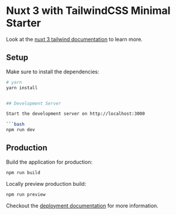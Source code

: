 # Nuxt 3 with TailwindCSS Minimal Starter

Look at the [nuxt 3 tailwind documentation](https://tailwindcss.nuxtjs.org/) to learn more.

## Setup

Make sure to install the dependencies:

```bash
# yarn
yarn install


## Development Server

Start the development server on http://localhost:3000

```bash
npm run dev
```

## Production

Build the application for production:

```bash
npm run build
```

Locally preview production build:

```bash
npm run preview
```

Checkout the [deployment documentation](https://v3.nuxtjs.org/docs/deployment) for more information.
